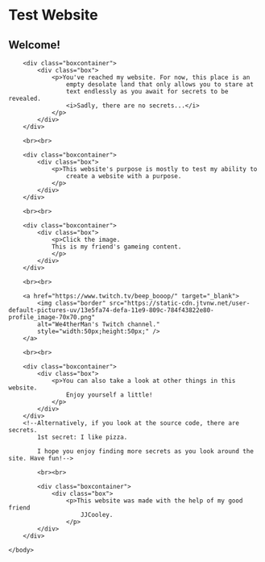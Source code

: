 <html>
	<head>
		<link rel="stylesheet" href="style.css">
	</head>
	<body>
		<div class="background"></div>
		<h1 class="outline"><br>Test Website</h1>
		<h2>Welcome!</h2>

		<div class="boxcontainer">
			<div class="box">
				<p>You've reached my website. For now, this place is an
					empty desolate land that only allows you to stare at
					text endlessly as you await for secrets to be revealed.
					<i>Sadly, there are no secrets...</i>
				</p>
			</div>
		</div>

		<br><br>

		<div class="boxcontainer">
			<div class="box">
				<p>This website's purpose is mostly to test my ability to
					create a website with a purpose.
				</p>
			</div>
		</div>

		<br><br>

		<div class="boxcontainer">
			<div class="box">
				<p>Click the image.
				This is my friend's gameing content.
				</p>
			</div>
		</div>

		<br><br>

		<a href="https://www.twitch.tv/beep_booop/" target="_blank">
			<img class="border" src="https://static-cdn.jtvnw.net/user-default-pictures-uv/13e5fa74-defa-11e9-809c-784f43822e80-profile_image-70x70.png"
			alt="We4therMan's Twitch channel."
			style="width:50px;height:50px;" />
		</a>

		<br><br>

		<div class="boxcontainer">
			<div class="box">
				<p>You can also take a look at other things in this website.
					Enjoy yourself a little!
				</p>
			</div>
		</div>
		<!--Alternatively, if you look at the source code, there are secrets.
			1st secret: I like pizza.

			I hope you enjoy finding more secrets as you look around the site. Have fun!-->

			<br><br>

			<div class="boxcontainer">
				<div class="box">
					<p>This website was made with the help of my good friend
						JJCooley.
					</p>
			</div>
		</div>

	</body>

</html>
